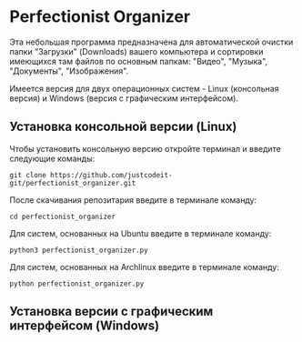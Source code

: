 # Perfectionist Organizer
Эта небольшая программа предназначена для автоматической очистки папки "Загрузки" (Downloads) вашего компьютера и сортировки имеющихся там файлов по основным папкам: "Видео", "Музыка", "Документы", "Изображения".

Имеется версия для двух операционных систем - Linux (консольная версия) и Windows (версия с графическим интерфейсом).

## Установка консольной версии (Linux)

Чтобы установить консольную версию откройте терминал и введите следующие команды:

    git clone https://github.com/justcodeit-git/perfectionist_organizer.git
После скачивания репозитария введите в терминале команду:

    cd perfectionist_organizer
Для систем, основанных на Ubuntu введите в терминале команду:     

    python3 perfectionist_organizer.py
Для систем, основанных на Archlinux введите в терминале команду:

    python perfectionist_organizer.py
## Установка версии с графическим интерфейсом (Windows)
